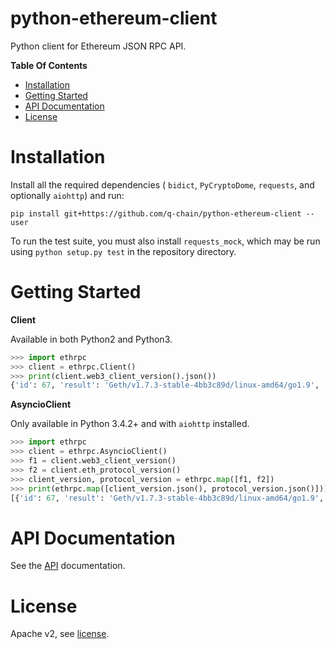 # python-ethereum-client

Python client for Ethereum JSON RPC API.

**Table Of Contents**

- [Installation](#installation)
- [Getting Started](#getting-started)
- [API Documentation](#api-documentation)
- [License](#license)

# Installation

Install all the required dependencies ( `bidict`, `PyCryptoDome`, `requests`, and optionally `aiohttp`) and run:

```
pip install git+https://github.com/q-chain/python-ethereum-client --user
```

To run the test suite, you must also install `requests_mock`, which may be run using `python setup.py test` in the repository directory.

# Getting Started

**Client**

Available in both Python2 and Python3.

```python
>>> import ethrpc
>>> client = ethrpc.Client()
>>> print(client.web3_client_version().json())
{'id': 67, 'result': 'Geth/v1.7.3-stable-4bb3c89d/linux-amd64/go1.9', 'jsonrpc': '2.0'}
```

**AsyncioClient**

Only available in Python 3.4.2+ and with `aiohttp` installed.

```python
>>> import ethrpc
>>> client = ethrpc.AsyncioClient()
>>> f1 = client.web3_client_version()
>>> f2 = client.eth_protocol_version()
>>> client_version, protocol_version = ethrpc.map([f1, f2])
>>> print(ethrpc.map([client_version.json(), protocol_version.json()]))
[{'id': 67, 'result': 'Geth/v1.7.3-stable-4bb3c89d/linux-amd64/go1.9', 'jsonrpc': '2.0'}, {'id': 67, 'result': '0x3f', 'jsonrpc': '2.0'}]
```

# API Documentation

See the [API](/doc/API.md) documentation.

# License

Apache v2, see [license](LICENSE).
